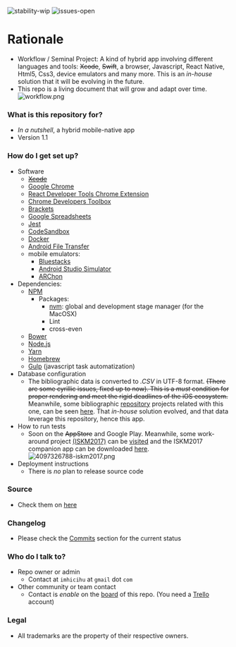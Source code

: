 ![stability-wip](https://img.shields.io/badge/stability-work_in_progress-lightgrey.svg)
![issues-open](https://img.shields.io/badge/issues-open-green.svg)

# Rationale #

* Workflow / Seminal Project: A kind of hybrid app involving different languages and tools: ~~Xcode~~, ~~Swift~~, a browser, Javascript, React Native, Html5, Css3, device emulators and many more. This is an _in-house_ solution that it will be evolving in the future.
* This repo is a living document that will grow and adapt over time.
![workflow.png](https://bitbucket.org/repo/MrE756y/images/3463980837-workflow.png)

### What is this repository for? ###

* _In a nutshell_, a hybrid mobile-native app
* Version 1.1

### How do I get set up? ###

* Software
     - ~~[Xcode](https://developer.apple.com/xcode/)~~ 
     - [Google Chrome](https://www.google.com/chrome/)
     - [React Developer Tools Chrome Extension](https://chrome.google.com/webstore/detail/react-developer-tools/fmkadmapgofadopljbjfkapdkoienihi)
     - [Chrome Developers Toolbox](https://developers.google.com/web/tools/chrome-devtools/)
     - [Brackets](http://brackets.io/)
     - [Google Spreadsheets](https://docs.google.com/spreadsheets/)
     - [Jest](https://facebook.github.io/jest/en/)
     - [CodeSandbox](https://codesandbox.io/)
     - [Docker](https://www.docker.com/)
     - [Android File Transfer](https://www.android.com/filetransfer/)
     - mobile emulators:
          * [Bluestacks](https://www.bluestacks.com/)
          * [Android Studio Simulator](https://developer.android.com/studio/index.html)
          * [ARChon](http://archon-runtime.github.io/)
* Dependencies:
     - [NPM](https://www.npmjs.com/)
          + Packages:
               - [nvm](https://github.com/creationix/nvm): global and development stage manager (for the MacOSX)
               - Lint
               - cross-even
     - [Bower](https://bower.io/)
     - [Node.js](https://nodejs.org/)
     - [Yarn](https://yarnpkg.com/)
     - [Homebrew](https://brew.sh/)
     - [Gulp](https://gulpjs.com) (javascript task automatization)
* Database configuration
     - The bibliographic data is converted to _.CSV_ in UTF-8 format. ~~(There are some cyrillic issues, fixed up to now). This is a _must_ condition for proper rendering and meet the rigid deadlines of the iOS ecosystem.~~ Meanwhile, some bibliographic [repository](https://bitbucket.org/imhicihu/databases-repositories) projects related with this one, can be seen [here](https://bitbucket.org/imhicihu/database-on-mobile-device). That _in-house_ solution evolved, and that data leverage this repository, hence this app.  
* How to run tests
     - Soon on the ~~AppStore~~ and Google Play. Meanwhile, some work-around project [(ISKM2017)](https://bitbucket.org/imhicihu/iskm2017) can be [visited](http://www.imhicihu-conicet.gob.ar/iskm2017/) and the ISKM2017 companion app can be downloaded [here](https://play.google.com/store/apps/details?id=com.iskm2017.app_120833_124594&hl=es).
     ![4097326788-iskm2017.png](https://bitbucket.org/repo/5qRy4oR/images/1965449092-4097326788-iskm2017.png)
* Deployment instructions
     - There is _no_ plan to release source code

### Source ###

* Check them on [here](https://bitbucket.org/imhicihu/bibliographical-hybrid-mobile-app/src)

### Changelog ###

* Please check the [Commits](https://bitbucket.org/imhicihu/bibliographical-hybrid-mobile-app/commits/) section for the current status

### Who do I talk to? ###

* Repo owner or admin
     - Contact at `imhicihu` at `gmail` dot `com`
* Other community or team contact
     - Contact is _enable_ on the [board](https://bitbucket.org/imhicihu/bibliographical-hybrid-mobile-webapp-app/addon/trello/trello-board) of this repo. (You need a [Trello](https://trello.com/) account)
     
### Legal ###

* All trademarks are the property of their respective owners. 
